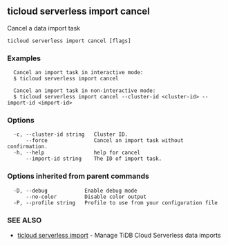 ## ticloud serverless import cancel

Cancel a data import task

```
ticloud serverless import cancel [flags]
```

### Examples

```
  Cancel an import task in interactive mode:
  $ ticloud serverless import cancel

  Cancel an import task in non-interactive mode:
  $ ticloud serverless import cancel --cluster-id <cluster-id> --import-id <import-id>
```

### Options

```
  -c, --cluster-id string   Cluster ID.
      --force               Cancel an import task without confirmation.
  -h, --help                help for cancel
      --import-id string    The ID of import task.
```

### Options inherited from parent commands

```
  -D, --debug            Enable debug mode
      --no-color         Disable color output
  -P, --profile string   Profile to use from your configuration file
```

### SEE ALSO

* [ticloud serverless import](ticloud_serverless_import.md)	 - Manage TiDB Cloud Serverless data imports

